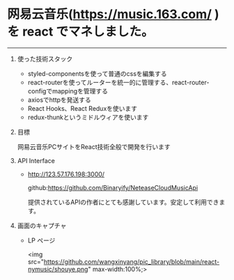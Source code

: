 # 网易云音乐(https://music.163.com/ )を react でマネしました。

***

1. 使った技術スタック

   + styled-componentsを使って普通のcssを編集する
   + react-routerを使ってルーターを統一的に管理する、react-router-configでmappingを管理する
   + axiosでhttpを発送する
   + React Hooks、React Reduxを使います
   + redux-thunkというミドルウィアを使います

2. 目標

   网易云音乐PCサイトをReact技術全般で開発を行います

3. API Interface

   - http://123.57.176.198:3000/

     github:https://github.com/Binaryify/NeteaseCloudMusicApi

     提供されているAPIの作者にとても感謝しています。安定して利用できます。

4. 画面のキャプチャ

   - LP ページ
   
     <img src="https://github.com/wangxinyang/pic_library/blob/main/react-nymusic/shouye.png" max-width:100%;>